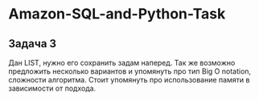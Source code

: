 # Amazon-SQL-and-Python-Task
## Задача 3
Дан LIST, нужно его сохранить задам наперед. Так же возможно предложить
несколько вариантов и упомянуть про тип Big O notation, сложности алгоритма.
Стоит упомянуть про использование памяти в зависимости от подхода.
